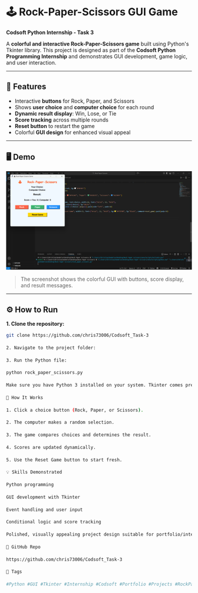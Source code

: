 # 🕹️ Rock-Paper-Scissors GUI Game

**Codsoft Python Internship - Task 3**

A **colorful and interactive Rock-Paper-Scissors game** built using Python's Tkinter library. This project is designed as part of the **Codsoft Python Programming Internship** and demonstrates GUI development, game logic, and user interaction.

---

## 🔹 Features

- Interactive **buttons** for Rock, Paper, and Scissors  
- Shows **user choice** and **computer choice** for each round  
- **Dynamic result display**: Win, Lose, or Tie  
- **Score tracking** across multiple rounds  
- **Reset button** to restart the game  
- Colorful **GUI design** for enhanced visual appeal  

---

## 🖥️ Demo

![RPS Demo Screenshot](RPS_Game_Preview.png)

> The screenshot shows the colorful GUI with buttons, score display, and result messages.

---

## ⚙️ How to Run

**1. Clone the repository:**
```bash
git clone https://github.com/chris73006/Codsoft_Task-3

2. Navigate to the project folder:

3. Run the Python file:

python rock_paper_scissors.py

Make sure you have Python 3 installed on your system. Tkinter comes pre-installed with Python.

📝 How It Works

1. Click a choice button (Rock, Paper, or Scissors).

2. The computer makes a random selection.

3. The game compares choices and determines the result.

4. Scores are updated dynamically.

5. Use the Reset Game button to start fresh.

💡 Skills Demonstrated

Python programming

GUI development with Tkinter

Event handling and user input

Conditional logic and score tracking

Polished, visually appealing project design suitable for portfolio/internship submissions

🔗 GitHub Repo

https://github.com/chris73006/Codsoft_Task-3

📌 Tags

#Python #GUI #Tkinter #Internship #Codsoft #Portfolio #Projects #RockPaperScissors

